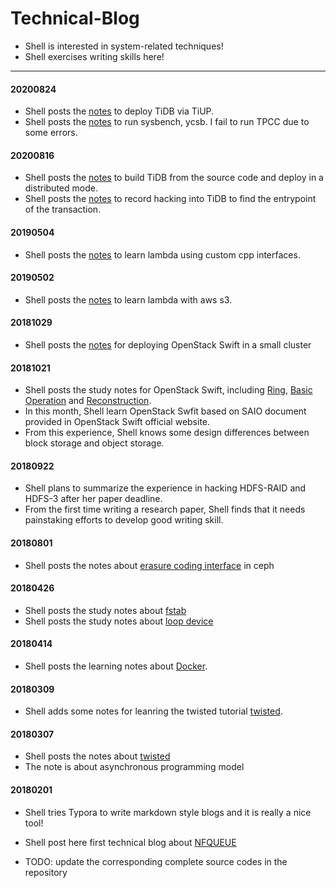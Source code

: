 # Technical-Blog

* Shell is interested in system-related techniques!
* Shell exercises writing skills here!

----
#### 20200824
* Shell posts the [notes](TiDB/week2/tiup_deploy.md) to deploy TiDB via TiUP.
* Shell posts the [notes](TiDB/week2/perf_eval.md) to run sysbench, ycsb. I fail to run TPCC due to some errors.

#### 20200816

* Shell posts the [notes](TiDB/week1/install_src.md) to build TiDB from the source code and deploy in a distributed mode.
* Shell posts the [notes](TiDB/week1/hacking_tidb_entrypoint.md) to record hacking into TiDB to find the entrypoint of the transaction.
#### 20190504

* Shell posts the [notes](serverless/aws_lambda_custom_runtime.md) to learn lambda using custom cpp interfaces.

#### 20190502

* Shell posts the [notes](serverless/aws_lambda_with_s3.md) to learn lambda with aws s3.

#### 20181029

* Shell posts the [notes](swift/distributed.md) for deploying OpenStack Swift in a small cluster

#### 20181021

* Shell posts the study notes for OpenStack Swift, including [Ring](swift/ring.md), [Basic Operation](swift/opration.md) and [Reconstruction](swift/reconstruct.md).
* In this month, Shell learn OpenStack Swfit based on SAIO document provided in OpenStack Swift official website.
* From this experience, Shell knows some design differences between block storage and object storage.

#### 20180922

* Shell plans to summarize the experience in hacking HDFS-RAID and HDFS-3 after her paper deadline.
* From the first time writing a research paper, Shell finds that it needs painstaking efforts to develop good writing skill.

#### 20180801

* Shell posts the notes about [erasure coding interface](Ceph/cephecinterface.md) in ceph

#### 20180426

* Shell posts the study notes about [fstab](LoopDevice/fstab.md)
* Shell posts the study notes about [loop device](LoopDevice/loopdevice.md)

#### 20180414

* Shell posts the learning notes about [Docker](Docker/rundocker.md).

#### 20180309

* Shell adds some notes for leanring the twisted tutorial [twisted](twisted/Twisted.md).

#### 20180307

* Shell posts the notes about [twisted](twisted/Twisted.md)
* The note is about asynchronous programming model

#### 20180201

* Shell tries Typora to write markdown style blogs and it is really a nice tool!


* Shell post here first technical blog about [NFQUEUE](NFQUEUE/NFQUEUE.md)
* TODO: update the corresponding complete source codes in the repository


​
